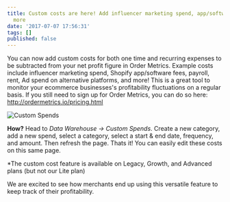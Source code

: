 ```yaml
---
title: Custom costs are here! Add influencer marketing spend, app/software fees, and
  more
date: '2017-07-07 17:56:31'
tags: []
published: false
---
```


You can now add custom costs for both one time and recurring expenses to be subtracted from your net profit figure in Order Metrics. Example costs include influencer marketing spend, Shopify app/software fees, payroll, rent, Ad spend on alternative platforms, and more! This is a great tool to monitor your ecommerce businesses's profitability fluctuations on a regular basis. If you still need to sign up for Order Metrics, you can do so here: <a href="http://ordermetrics.io/pricing.html">http://ordermetrics.io/pricing.html</a>

<img class="aligncenter wp-image-184 size-full" src="images/Customspends_MAC_1600X900.png" alt="Custom Spends" />

<strong>How?</strong> Head to <em>Data Warehouse -&gt; Custom Spends</em>. Create a new category, add a new spend, select a category, select a start &amp; end date, frequency, and amount. Then refresh the page. Thats it! You can easily edit these costs on this same page.

*The custom cost feature is available on Legacy, Growth, and Advanced plans (but not our Lite plan)

We are excited to see how merchants end up using this versatile feature to keep track of their profitability.
